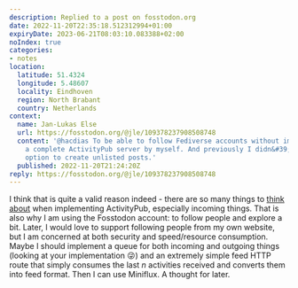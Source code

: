 ```yaml
---
description: Replied to a post on fosstodon.org
date: 2022-11-20T22:35:18.512312994+01:00
expiryDate: 2023-06-21T08:03:10.083388+02:00
noIndex: true
categories:
- notes
location:
  latitude: 51.4324
  longitude: 5.48607
  locality: Eindhoven
  region: North Brabant
  country: Netherlands
context:
  name: Jan-Lukas Else
  url: https://fosstodon.org/@jle/109378237908508748
  content: '@hacdias To be able to follow Fediverse accounts without implementing
    a complete ActivityPub server by myself. And previously I didn&#39;t have the
    option to create unlisted posts.'
  published: 2022-11-20T21:24:20Z
reply: https://fosstodon.org/@jle/109378237908508748
---
```


I think that is quite a valid reason indeed - there are so many things to [think about](/2022/11/18/23h28m13s83) when implementing ActivityPub, especially incoming things. That is also why I am using the Fosstodon account: to follow people and explore a bit. Later, I would love to support following people from my own website, but I am concerned at both security and speed/resource consumption. Maybe I should implement a queue for both incoming and outgoing things (looking at your implementation 😜) and an extremely simple feed HTTP route that simply consumes the last _n_ activities received and converts them into feed format. Then I can use Miniflux. A thought for later.
